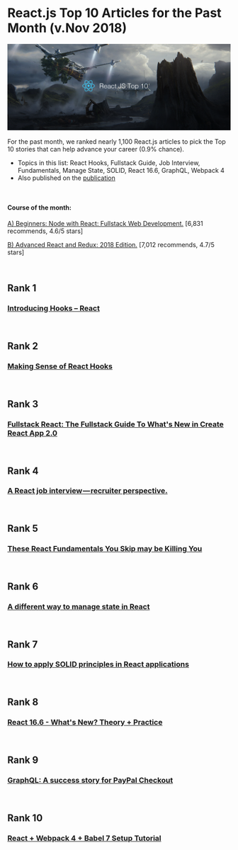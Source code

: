 
# React.js Top 10 Articles for the Past Month (v.Nov 2018)

<img src="Top10-Nov-React.png" width="800" alt="Mybridge"></a>

For the past month, we ranked nearly 1,100 React.js articles to pick the Top 10 stories that can help advance your career (0.9% chance).
 
* Topics in this list: React Hooks, Fullstack Guide, Job Interview, Fundamentals, Manage State, SOLID, React 16.6, GraphQL, Webpack 4
* Also published on the [publication](https://goo.gl/C8vn3r)

<br>

#### Course of the month:

[A) Beginners: Node with React: Fullstack Web Development.](http://bit.ly/2EQfnEN) [6,831 recommends, 4.6/5 stars]

[B) Advanced React and Redux: 2018 Edition.](http://bit.ly/2rffoiX) [7,012 recommends, 4.7/5 stars]

<br>

## Rank 1
### [Introducing Hooks – React](https://reactjs.org/docs/hooks-intro.html?utm_source=mybridge&utm_medium=blog&utm_campaign=read_more)


<br>

## Rank 2
### [Making Sense of React Hooks](https://medium.com/@dan_abramov/making-sense-of-react-hooks-fdbde8803889?utm_source=mybridge&utm_medium=blog&utm_campaign=read_more)


<br>

## Rank 3
### [Fullstack React: The Fullstack Guide To What's New in Create React App 2.0](https://www.fullstackreact.com/articles/fullstack-guide-whats-new-in-create-react-app-and-how-to-use-it?utm_source=mybridge&utm_medium=blog&utm_campaign=read_more)


<br>

## Rank 4
### [A React job interview — recruiter perspective.](https://medium.com/@baphemot/a-react-job-interview-recruiter-perspective-f1096f54dd16?utm_source=mybridge&utm_medium=blog&utm_campaign=read_more)


<br>

## Rank 5
### [These React Fundamentals You Skip may be Killing You](https://medium.freecodecamp.org/these-react-fundamentals-you-skip-may-be-killing-you-7629fb87dd4a?utm_source=mybridge&utm_medium=blog&utm_campaign=read_more)


<br>

## Rank 6
### [A different way to manage state in React](https://hackernoon.com/a-different-way-to-manage-state-in-react-2d21dfb94482?utm_source=mybridge&utm_medium=blog&utm_campaign=read_more)


<br>

## Rank 7
### [How to apply SOLID principles in React applications](https://blog.usejournal.com/how-to-apply-solid-principles-in-react-applications-6c964091a982?utm_source=mybridge&utm_medium=blog&utm_campaign=read_more)


<br>

## Rank 8
### [React 16.6 - What's New? Theory + Practice](https://www.youtube.com/watch?v=BnasObkCGtQ?utm_source=mybridge&utm_medium=blog&utm_campaign=read_more)


<br>

## Rank 9
### [GraphQL: A success story for PayPal Checkout](https://medium.com/paypal-engineering/graphql-a-success-story-for-paypal-checkout-3482f724fb53?utm_source=mybridge&utm_medium=blog&utm_campaign=read_more)


<br>

## Rank 10
### [React + Webpack 4 + Babel 7 Setup Tutorial](https://www.robinwieruch.de/minimal-react-webpack-babel-setup?utm_source=mybridge&utm_medium=blog&utm_campaign=read_more)


                    
